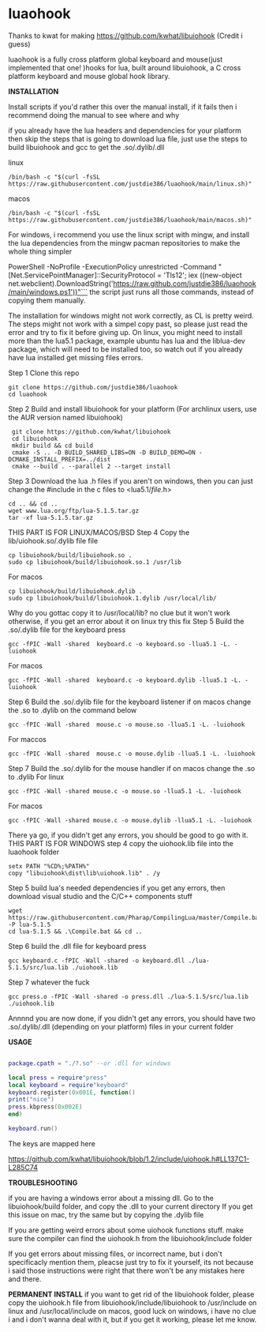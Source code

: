 # luaohook

Thanks to kwat for making https://github.com/kwhat/libuiohook (Credit i guess)

luaohook is a fully cross platform global keyboard and mouse(just implemented that one! )hooks for lua, built around libuiohook, a C cross platform keyboard and mouse global hook library.

**INSTALLATION**

Install scripts if you'd rather this over the manual install, if it fails then i recommend doing the manual to see where and why 

if you already have the lua headers and dependencies for your platform then skip the steps that is going to download lua file, just use the steps to build libuiohook and gcc to get the .so/.dylib/.dll 

linux
```
/bin/bash -c "$(curl -fsSL https://raw.githubusercontent.com/justdie386/luaohook/main/linux.sh)"
```
macos
```
/bin/bash -c "$(curl -fsSL https://raw.githubusercontent.com/justdie386/luaohook/main/macos.sh)"
```
For windows, i recommend you use the linux script with mingw, and install the lua dependencies from the mingw pacman repositories to make the whole thing simpler


PowerShell -NoProfile -ExecutionPolicy unrestricted -Command "[Net.ServicePointManager]::SecurityProtocol = 'Tls12'; iex ((new-object net.webclient).DownloadString('https://raw.github.com/justdie386/luaohook/main/windows.ps1'))"```
the script just runs all those commands, instead of copying them manually.

The installation for windows might not work correctly, as CL is pretty weird. The steps might not work with a simpel copy past, so please just read the error and try to fix it before giving up. On linux, you might need to install more than the lua5.1 package, example ubuntu has lua and the liblua-dev package, which will need to be installed too, so watch out if you already have lua installed get missing files errors.

Step 1
Clone this repo
```
git clone https://github.com/justdie386/luaohook
cd luaohook
```
Step 2
Build and install libuiohook for your platform (For archlinux users, use the AUR version named libuiohook)

```
 git clone https://github.com/kwhat/libuiohook
 cd libuiohook
 mkdir build && cd build
 cmake -S .. -D BUILD_SHARED_LIBS=ON -D BUILD_DEMO=ON -DCMAKE_INSTALL_PREFIX=../dist
 cmake --build . --parallel 2 --target install  
```
Step 3
Download the lua .h files
if you aren't on windows, then you can just change the #include in the c files to <lua5.1/*file*.h>
```
cd .. && cd ..
wget www.lua.org/ftp/lua-5.1.5.tar.gz
tar -xf lua-5.1.5.tar.gz
```
THIS PART IS FOR LINUX/MACOS/BSD
Step 4
Copy the lib/uiohook.so/.dylib file file

```
cp libuiohook/build/libuiohook.so .
sudo cp libuiohook/build/libuiohook.so.1 /usr/lib
```
For macos
```
cp libuiohook/build/libuiohook.dylib .
sudo cp libuiohook/build/libuiohook.1.dylib /usr/local/lib/
```
Why do you gottac copy it to /usr/local/lib? no clue but it won't work otherwise, if you get an error about it on linux try this fix
Step 5
Build the .so/.dylib file for the keyboard press
```
gcc -fPIC -Wall -shared  keyboard.c -o keyboard.so -llua5.1 -L. -luiohook
```
For macos

```
gcc -fPIC -Wall -shared  keyboard.c -o keyboard.dylib -llua5.1 -L. -luiohook
```

Step 6
Build the .so/.dylib file for the keyboard listener
if on macos change the .so to .dylib on the command below
```
gcc -fPIC -Wall -shared  mouse.c -o mouse.so -llua5.1 -L. -luiohook

```
For maccos
```
gcc -fPIC -Wall -shared  mouse.c -o mouse.dylib -llua5.1 -L. -luiohook

```
Step 7
Build the .so/.dylib for the mouse handler
if on macos change the .so to .dylib
For linux
```
gcc -fPIC -Wall -shared mouse.c -o mouse.so -llua5.1 -L. -luiohook
```
For macos
```
gcc -fPIC -Wall -shared mouse.c -o mouse.dylib -llua5.1 -L. -luiohook
```
There ya go, if you didn't get any errors, you should be good to go with it.
THIS PART IS FOR WINDOWS
step 4
copy the uiohook.lib file into the luaohook folder
```
setx PATH "%CD%;%PATH%"
copy "libuiohook\dist\lib\uiohook.lib" . /y
```
Step 5
build lua's needed dependencies
if you get any errors, then download visual studio and the C/C++ components stuff
```
wget https://raw.githubusercontent.com/Pharap/CompilingLua/master/Compile.bat -P lua-5.1.5
cd lua-5.1.5 && .\Compile.bat && cd ..
```

Step 6
build the .dll file for keyboard press

```
gcc keyboard.c -fPIC -Wall -shared -o keyboard.dll ./lua-5.1.5/src/lua.lib ./uiohook.lib
```
Step 7 whatever the fuck

```
gcc press.o -fPIC -Wall -shared -o press.dll ./lua-5.1.5/src/lua.lib ./uiohook.lib
```
Annnnd you are now done, if you didn't get any errors, you should have two .so/.dylib/.dll (depending on your platform) files in your current folder

**USAGE**

```lua

package.cpath = "./?.so" --or .dll for windows

local press = require"press"
local keyboard = require"keyboard"
keyboard.register(0x001E, function()
print("nice")
press.kbpress(0x002E)
end)

keyboard.run()
```

The keys are mapped here

https://github.com/kwhat/libuiohook/blob/1.2/include/uiohook.h#LL137C1-L285C74


**TROUBLESHOOTING**

if you are having a windows error about a missing dll.
Go to the libuiohook/build folder, and copy the .dll to your current directory
If you get this issue on mac, try the same but by copying the .dylib file

If you are getting weird errors about some uiohook functions stuff. 
make sure the compiler can find the uiohook.h from the libuiohook/include folder

If you get errors about missing files, or incorrect name, but i don't specificacly mention them, pleacse just try to fix it yourself, its not because i said those instructions were right that there won't be any mistakes here and there.

**PERMANENT INSTALL**
if you want to get rid of the libuiohook folder, please copy the uiohook.h file from libuiohook/include/libuiohook to /usr/include on linux and /usr/local/include on macos, good luck on windows, i have no clue i and i don't wanna deal with it, but if you get it working, please let me know.
